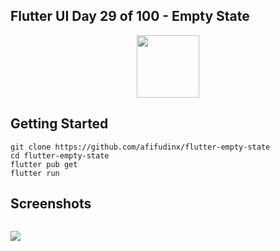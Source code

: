 ## Flutter UI Day 29 of 100 - Empty State

<p align="center">
  <img src="https://avatars.githubusercontent.com/u/94339143?v=4" width=100/>
</p>

## Getting Started

```
git clone https://github.com/afifudinx/flutter-empty-state
cd flutter-empty-state
flutter pub get
flutter run
```

## Screenshots

<p style="float: left;">
  <img src="https://github.com/afifudinx/Flutter-Example/Old/flutter-empty-state/blob/main/screenshots/1.png"/>
</p>
